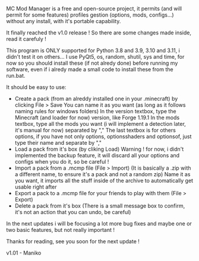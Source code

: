 MC Mod Manager is a free and open-source project, it permits (and will permit for some features)
profiles gestion (options, mods, configs...) without any install, with it's portable capability.

It finally reached the v1.0 release !
So there are some changes made inside, read it carefuly !

This program is ONLY supported for Python 3.8 and 3.9, 3.10 and 3.11, i didn't test it on others...
I use PyQt5, os, random, shutil, sys and time, for now so you should install these (if not alredy done) before running my software, even if i alredy made a small code to install these from the run.bat.

It should be easy to use:
- Create a pack (from an alreddy installed one in your .minecraft) by clicking File > Save
  You can name it as you want (as long as it follows naming rules for windows folders)
  In the version textbox, type the Minecraft (and loader for now) version, like Forge 1.19.1
  In the mods textbox, type all the mods you want (i will implement a detection later, it's manual for now) separated by ","
  The last textbox is for others options, if you have not only options, optionsshaders and optionsof, just type their name and separate by ","
- Load a pack from it's box (by cliking Load)
  Warning ! for now, i didn't implemented the backup feature, it will discard all your options and configs when you do it, so be careful !
- Import a pack from a .mcmp file (File > Import) (It is basically a .zip with a different name, to ensure it's a pack and not a random zip)
  Name it as you want, it imports all the stuff inside of the archive to automatically get usable right after
- Export a pack to a .mcmp file for your friends to play with them (File > Export)
- Delete a pack from it's box (There is a small message box to confirm, it's not an action that you can undo, be careful)

In the next updates i will be focusing a lot more bug fixes and maybe one or two basic features, but not really important !

Thanks for reading, see you soon for the next update !

v1.01 - Maniko
